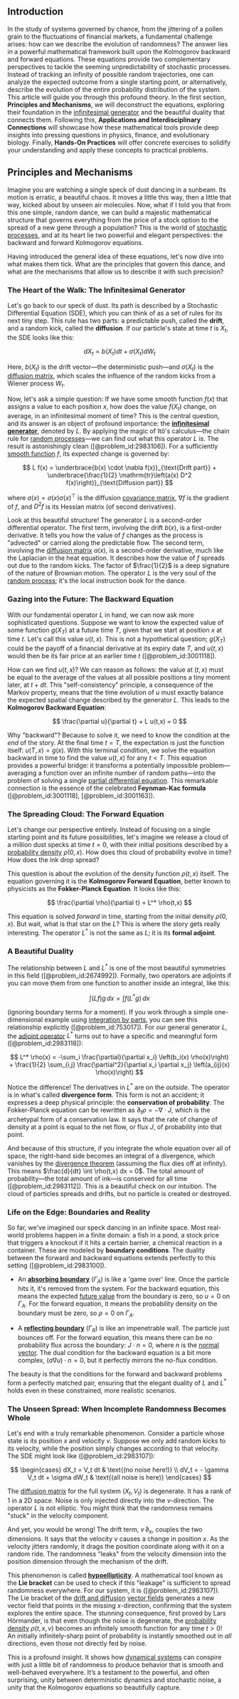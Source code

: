 ## Introduction
In the study of systems governed by chance, from the jittering of a pollen grain to the fluctuations of financial markets, a fundamental challenge arises: how can we describe the evolution of randomness? The answer lies in a powerful mathematical framework built upon the Kolmogorov backward and forward equations. These equations provide two complementary perspectives to tackle the seeming unpredictability of stochastic processes. Instead of tracking an infinity of possible random trajectories, one can analyze the expected outcome from a single starting point, or alternatively, describe the evolution of the entire probability distribution of the system. This article will guide you through this profound theory. In the first section, **Principles and Mechanisms**, we will deconstruct the equations, exploring their foundation in the [infinitesimal generator](@article_id:269930) and the beautiful duality that connects them. Following this, **Applications and Interdisciplinary Connections** will showcase how these mathematical tools provide deep insights into pressing questions in physics, finance, and evolutionary biology. Finally, **Hands-On Practices** will offer concrete exercises to solidify your understanding and apply these concepts to practical problems.

## Principles and Mechanisms

Imagine you are watching a single speck of dust dancing in a sunbeam. Its motion is erratic, a beautiful chaos. It moves a little this way, then a little that way, kicked about by unseen air molecules. Now, what if I told you that from this one simple, random dance, we can build a majestic mathematical structure that governs everything from the price of a stock option to the spread of a new gene through a population? This is the world of [stochastic processes](@article_id:141072), and at its heart lie two powerful and elegant perspectives: the backward and forward Kolmogorov equations.

Having introduced the general idea of these equations, let's now dive into what makes them tick. What are the principles that govern this dance, and what are the mechanisms that allow us to describe it with such precision?

### The Heart of the Walk: The Infinitesimal Generator

Let's go back to our speck of dust. Its path is described by a Stochastic Differential Equation (SDE), which you can think of as a set of rules for its next tiny step. This rule has two parts: a predictable push, called the **drift**, and a random kick, called the **diffusion**. If our particle's state at time $t$ is $X_t$, the SDE looks like this:

$$
dX_t = b(X_t)dt + \sigma(X_t)dW_t
$$

Here, $b(X_t)$ is the drift vector—the deterministic push—and $\sigma(X_t)$ is the [diffusion matrix](@article_id:182471), which scales the influence of the random kicks from a Wiener process $W_t$.

Now, let's ask a simple question: If we have some smooth function $f(x)$ that assigns a value to each position $x$, how does the value $f(X_t)$ change, on average, in an infinitesimal moment of time? This is the central question, and its answer is an object of profound importance: the **[infinitesimal generator](@article_id:269930)**, denoted by $L$. By applying the magic of Itô's calculus—the chain rule for [random processes](@article_id:267993)—we can find out what this operator $L$ is. The result is astonishingly clean ([@problem_id:2983106]). For a sufficiently [smooth function](@article_id:157543) $f$, its expected change is governed by:

$$
L f(x) = \underbrace{b(x) \cdot \nabla f(x)}_{\text{Drift part}} + \underbrace{\frac{1}{2} \mathrm{tr}\left(a(x) D^2 f(x)\right)}_{\text{Diffusion part}}
$$

where $a(x) = \sigma(x)\sigma(x)^\top$ is the diffusion [covariance matrix](@article_id:138661), $\nabla f$ is the gradient of $f$, and $D^2 f$ is its Hessian matrix (of second derivatives).

Look at this beautiful structure! The generator $L$ is a second-order differential operator. The first term, involving the drift $b(x)$, is a first-order derivative. It tells you how the value of $f$ changes as the process is "advected" or carried along the predictable flow. The second term, involving the [diffusion matrix](@article_id:182471) $a(x)$, is a second-order derivative, much like the Laplacian in the heat equation. It describes how the value of $f$ spreads out due to the random kicks. The factor of $\frac{1}{2}$ is a deep signature of the nature of Brownian motion. The operator $L$ is the very soul of the [random process](@article_id:269111); it's the local instruction book for the dance.

### Gazing into the Future: The Backward Equation

With our fundamental operator $L$ in hand, we can now ask more sophisticated questions. Suppose we want to know the expected value of some function $g(X_T)$ at a future time $T$, given that we start at position $x$ at time $t$. Let's call this value $u(t,x)$. This is not a hypothetical question; $g(X_T)$ could be the payoff of a financial derivative at its expiry date $T$, and $u(t,x)$ would then be its fair price at an earlier time $t$ ([@problem_id:3001118]).

How can we find $u(t,x)$? We can reason as follows: the value at $(t,x)$ must be equal to the average of the values at all possible positions a tiny moment later, at $t+dt$. This "self-consistency" principle, a consequence of the Markov property, means that the time evolution of $u$ must exactly balance the expected spatial change described by the generator $L$. This leads to the **Kolmogorov Backward Equation**:

$$
\frac{\partial u}{\partial t} + L u(t,x) = 0
$$

Why "backward"? Because to solve it, we need to know the condition at the *end* of the story. At the final time $t=T$, the expectation is just the function itself: $u(T,x) = g(x)$. With this terminal condition, we solve the equation backward in time to find the value $u(t,x)$ for any $t \lt T$. This equation provides a powerful bridge: it transforms a potentially impossible problem—averaging a function over an infinite number of random paths—into the problem of solving a single [partial differential equation](@article_id:140838). This remarkable connection is the essence of the celebrated **Feynman-Kac formula** ([@problem_id:3001118], [@problem_id:3001163]).

### The Spreading Cloud: The Forward Equation

Let's change our perspective entirely. Instead of focusing on a single starting point and its future possibilities, let's imagine we release a cloud of a million dust specks at time $t=0$, with their initial positions described by a [probability density](@article_id:143372) $\rho(0,x)$. How does this cloud of probability evolve in time? How does the ink drop spread?

This question is about the evolution of the density function $\rho(t,x)$ itself. The equation governing it is the **Kolmogorov Forward Equation**, better known to physicists as the **Fokker-Planck Equation**. It looks like this:

$$
\frac{\partial \rho}{\partial t} = L^* \rho(t,x)
$$

This equation is solved *forward* in time, starting from the initial density $\rho(0,x)$. But wait, what is that star on the $L$? This is where the story gets really interesting. The operator $L^*$ is not the same as $L$; it is its **formal adjoint**.

### A Beautiful Duality

The relationship between $L$ and $L^*$ is one of the most beautiful symmetries in this field ([@problem_id:2674992]). Formally, two operators are adjoints if you can move them from one function to another inside an integral, like this:

$$
\int (L f) g \, dx = \int f (L^* g) \, dx
$$

(ignoring boundary terms for a moment). If you work through a simple one-dimensional example using [integration by parts](@article_id:135856), you can see this relationship explicitly ([@problem_id:753017]). For our general generator $L$, the [adjoint operator](@article_id:147242) $L^*$ turns out to have a specific and meaningful form ([@problem_id:2983118]):

$$
L^* \rho(x) = -\sum_i \frac{\partial}{\partial x_i} \left(b_i(x) \rho(x)\right) + \frac{1}{2} \sum_{i,j} \frac{\partial^2}{\partial x_i \partial x_j} \left(a_{ij}(x) \rho(x)\right)
$$

Notice the difference! The derivatives in $L^*$ are on the *outside*. The operator is in what's called **divergence form**. This form is not an accident; it expresses a deep physical principle: the **conservation of probability**. The Fokker-Planck equation can be rewritten as $\partial_t \rho = -\nabla \cdot J$, which is the archetypal form of a conservation law. It says that the rate of change of density at a point is equal to the net flow, or flux $J$, of probability into that point.

And because of this structure, if you integrate the whole equation over all of space, the right-hand side becomes an integral of a divergence, which vanishes by the [divergence theorem](@article_id:144777) (assuming the flux dies off at infinity). This means $\frac{d}{dt} \int \rho(t,x) dx = 0$. The total amount of probability—the total amount of ink—is conserved for all time ([@problem_id:2983112]). This is a beautiful check on our intuition. The cloud of particles spreads and drifts, but no particle is created or destroyed.

### Life on the Edge: Boundaries and Reality

So far, we've imagined our speck dancing in an infinite space. Most real-world problems happen in a finite domain: a fish in a pond, a stock price that triggers a knockout if it hits a certain barrier, a chemical reaction in a container. These are modeled by **boundary conditions**. The duality between the forward and backward equations extends perfectly to this setting ([@problem_id:2983100]).

-   An **[absorbing boundary](@article_id:200995)** ($\Gamma_A$) is like a 'game over' line. Once the particle hits it, it's removed from the system. For the backward equation, this means the expected [future value](@article_id:140524) from the boundary is zero, so $u=0$ on $\Gamma_A$. For the forward equation, it means the probability density on the boundary must be zero, so $\rho=0$ on $\Gamma_A$.

-   A **[reflecting boundary](@article_id:634040)** ($\Gamma_R$) is like an impenetrable wall. The particle just bounces off. For the forward equation, this means there can be no probability flux across the boundary: $J \cdot n = 0$, where $n$ is the [normal vector](@article_id:263691). The dual condition for the backward equation is a bit more complex, $(a \nabla u) \cdot n = 0$, but it perfectly mirrors the no-flux condition.

The beauty is that the conditions for the forward and backward problems form a perfectly matched pair, ensuring that the elegant duality of $L$ and $L^*$ holds even in these constrained, more realistic scenarios.

### The Unseen Spread: When Incomplete Randomness Becomes Whole

Let's end with a truly remarkable phenomenon. Consider a particle whose state is its position $x$ and velocity $v$. Suppose we only add random kicks to its velocity, while the position simply changes according to that velocity. The SDE might look like ([@problem_id:2983107]):

$$
\begin{cases}
dX_t = V_t dt & \text{(no noise here!)} \\
dV_t = - \gamma V_t dt + \sigma dW_t & \text{(all noise is here)}
\end{cases}
$$

The [diffusion matrix](@article_id:182471) for the full system $(X_t, V_t)$ is degenerate. It has a rank of 1 in a 2D space. Noise is only injected directly into the $v$-direction. The operator $L$ is not elliptic. You might think that the randomness remains "stuck" in the velocity component.

And yet, you would be wrong! The drift term, $v \, \partial_x$, couples the two dimensions. It says that the velocity $v$ causes a change in position $x$. As the velocity jitters randomly, it drags the position coordinate along with it on a random ride. The randomness "leaks" from the velocity dimension into the position dimension through the mechanism of the drift.

This phenomenon is called **[hypoellipticity](@article_id:184994)**. A mathematical tool known as the **Lie bracket** can be used to check if this "leakage" is sufficient to spread randomness everywhere. For our system, it is ([@problem_id:2983107]). The Lie bracket of the [drift and diffusion](@article_id:148322) [vector fields](@article_id:160890) generates a new vector field that points in the missing $x$-direction, confirming that the system explores the entire space. The stunning consequence, first proved by Lars Hörmander, is that even though the noise is degenerate, the [probability density](@article_id:143372) $\rho(t,x,v)$ becomes an infinitely smooth function for any time $t > 0$! An initially infinitely-sharp point of probability is instantly smoothed out in *all* directions, even those not directly fed by noise.

This is a profound insight. It shows how [dynamical systems](@article_id:146147) can conspire with just a little bit of randomness to produce behavior that is smooth and well-behaved everywhere. It’s a testament to the powerful, and often surprising, unity between deterministic dynamics and stochastic noise, a unity that the Kolmogorov equations so beautifully capture.